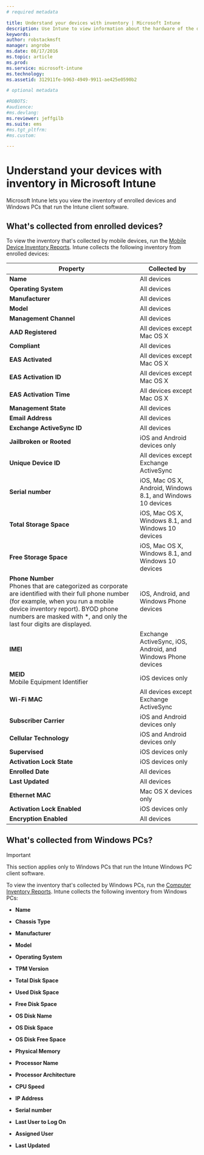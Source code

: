 ```yaml
---
# required metadata

title: Understand your devices with inventory | Microsoft Intune
description: Use Intune to view information about the hardware of the devices you manage.
keywords:
author: robstackmsft
manager: angrobe
ms.date: 08/17/2016
ms.topic: article
ms.prod:
ms.service: microsoft-intune
ms.technology:
ms.assetid: 312911fe-b963-4949-9911-ae425e0590b2

# optional metadata

#ROBOTS:
#audience:
#ms.devlang:
ms.reviewer: jeffgilb
ms.suite: ems
#ms.tgt_pltfrm:
#ms.custom:

---
```


# Understand your devices with inventory in Microsoft Intune
Microsoft Intune lets you view the inventory of enrolled devices and Windows PCs that run the Intune client software.

## What's collected from enrolled devices?
To view the inventory that's collected by mobile devices, run the [Mobile Device Inventory Reports](understand-microsoft-intune-operations-by-using-reports.md). Intune collects the following inventory from enrolled devices:

|Property|Collected by|
|------------|-----------------------|
|**Name**|All devices|
|**Operating System**|All devices|
|**Manufacturer**|All devices|
|**Model**|All devices|
|**Management Channel**|All devices|
|**AAD Registered**|All devices except Mac OS X|
|**Compliant**|All devices|
|**EAS Activated**|All devices except Mac OS X|
|**EAS Activation ID**|All devices except Mac OS X|
|**EAS Activation Time**|All devices except Mac OS X|
|**Management State**|All devices|
|**Email Address**|All devices|
|**Exchange ActiveSync ID**|All devices|
|**Jailbroken or Rooted**|iOS and Android devices only|
|**Unique Device ID**|All devices except Exchange ActiveSync|
|**Serial number**|iOS, Mac OS X, Android, Windows 8.1, and Windows 10 devices|
|**Total Storage Space**|iOS, Mac OS X, Windows 8.1, and Windows 10 devices|
|**Free Storage Space**|iOS, Mac OS X, Windows 8.1, and Windows 10 devices|
|**Phone Number**<br>Phones that are categorized as corporate are identified with their full phone number (for example, when you run a mobile device inventory report). BYOD phone numbers are masked with &#42;, and only the last four digits are displayed.|iOS, Android, and Windows Phone devices|
|**IMEI**|Exchange ActiveSync, iOS, Android, and Windows Phone devices|
|**MEID**<br>Mobile Equipment Identifier|iOS devices only|
|**Wi-Fi MAC**|All devices except Exchange ActiveSync|
|**Subscriber Carrier**|iOS and Android devices only|
|**Cellular Technology**|iOS and Android devices only|
|**Supervised**|iOS devices only|
|**Activation Lock State**|iOS devices only|
|**Enrolled Date**|All devices|
|**Last Updated**|All devices|
|**Ethernet MAC**|Mac OS X devices only|
|**Activation Lock Enabled**|iOS devices only|
|**Encryption Enabled**|All devices|

## What's collected from Windows PCs?
> [!IMPORTANT]
> This section applies only to Windows PCs that run the Intune Windows PC client software.

To view the inventory that's collected by Windows PCs, run the [Computer Inventory Reports](understand-microsoft-intune-operations-by-using-reports.md). Intune collects the following inventory from Windows PCs:

-   **Name**

-   **Chassis Type**

-   **Manufacturer**

-   **Model**

-   **Operating System**

-   **TPM Version**

-   **Total Disk Space**

-   **Used Disk Space**

-   **Free Disk Space**

-   **OS Disk Name**

-   **OS Disk Space**

-   **OS Disk Free Space**

-   **Physical Memory**

-   **Processor Name**

-   **Processor Architecture**

-   **CPU Speed**

-   **IP Address**

-   **Serial number**

-   **Last User to Log On**

-   **Assigned User**

-   **Last Updated**

<!-- this section below belongs in the planning journey
### See Also
[Monitoring and reports with Microsoft Intune](monitoring-and-reports-with-microsoft-intune.md)
-->

